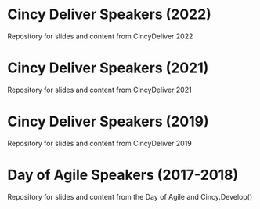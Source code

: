 # Cincy Deliver Speakers (2022)
Repository for slides and content from CincyDeliver 2022

# Cincy Deliver Speakers (2021)
Repository for slides and content from CincyDeliver 2021

# Cincy Deliver Speakers (2019)
Repository for slides and content from CincyDeliver 2019

# Day of Agile Speakers (2017-2018)
Repository for slides and content from the Day of Agile and Cincy.Develop()
